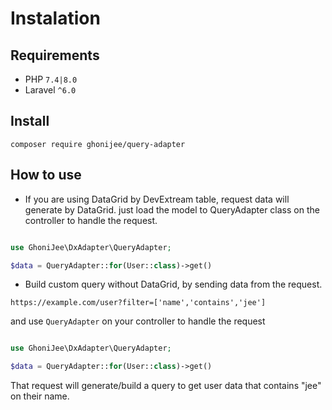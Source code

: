 # Instalation

## Requirements

* PHP `7.4|8.0`
* Laravel `^6.0`

## Install

```script
composer require ghonijee/query-adapter
```

## How to use

* If you are using DataGrid by DevExtream table, request data will generate by DataGrid. just load the model to QueryAdapter class on the controller to handle the request.
```php

use GhoniJee\DxAdapter\QueryAdapter;

$data = QueryAdapter::for(User::class)->get()

```

* Build custom query without DataGrid, by sending data from the request.
```link
https://example.com/user?filter=['name','contains','jee']
```
and use `QueryAdapter` on your controller to handle the request
```php

use GhoniJee\DxAdapter\QueryAdapter;

$data = QueryAdapter::for(User::class)->get()

```
That request will generate/build a query to get user data that contains "jee" on their name.